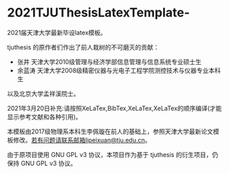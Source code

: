 # 2021TJUThesisLatexTemplate-
2021届天津大学最新毕设latex模板。

tjuthesis 的原作者们作出了前人栽树的不可磨灭的贡献：

* 张井 天津大学2010级管理与经济学部信息管理与信息系统专业硕士生
* 余蓝涛 天津大学2008级精密仪器与光电子工程学院测控技术与仪器专业本科生

以及北京大学孟祥溪院士。


2021年3月20日补充:请按照XeLaTex,BibTex,XeLaTex,XeLaTex的顺序编译(才能显示参考文献和各种引用)。

本模板由2017级物理系本科生李佩璇在前人的基础上，参照天津大学最新论文模板修改。若有问题请联系邮箱lipeixuan@tju.edu.cn。


由于原项目使用 GNU GPL v3 协议，本项目作为基于 tjuthesis 的衍生项目，仍保持 GNU GPL v3 协议。
